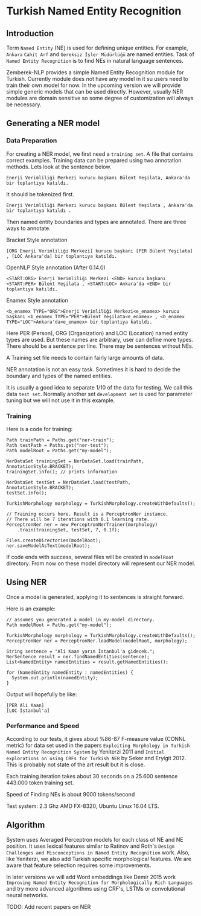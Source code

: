 Turkish Named Entity Recognition
============

## Introduction

Term `Named Entity` (NE) is used for defining unique entities. For example, `Ankara` 
`Cahit Arf` and `Gereksiz İşler Müdürlüğü` are named entities. Task of `Named Entity Recognition`
is to find NEs in natural language sentences.   

Zemberek-NLP provides a simple Named Entity Recognition module for Turkish. Currently module does not
have any model in it su users need to train their own model for now. In the upcoming version we will
provide simple generic models that can be used directly. However, usually NER modules are domain sensitive 
so some degree of customization will always be necessary. 

## Generating a NER model 

### Data Preparation

For creating a NER model, we first need a `training set`. A file that contains correct examples.
Training data can be prepared using two annotation methods. Lets look at the sentence below.

    Enerji Verimliliği Merkezi kurucu başkanı Bülent Yeşilata, Ankara'da bir toplantıya katıldı.
    
It should be tokenized first.     

    Enerji Verimliliği Merkezi kurucu başkanı Bülent Yeşilata , Ankara'da bir toplantıya katıldı .

Then named entity boundaries and types are annotated. There are three ways to annotate.
 
Bracket Style annotation

    [ORG Enerji Verimliliği Merkezi] kurucu başkanı [PER Bülent Yeşilata] , [LOC Ankara'da] bir toplantıya katıldı.
    
OpenNLP Style annotation (After 0.14.0)

    <START:ORG> Enerji Verimliliği Merkezi <END> kurucu başkanı <START:PER> Bülent Yeşilata , <START:LOC> Ankara'da <END> bir toplantıya katıldı.
    

Enamex Style annotation

    <b_enamex TYPE="ORG">Enerji Verimliliği Merkezi<e_enamex> kurucu başkanı <b_enamex TYPE="PER">Bülent Yeşilata<e_enamex> , <b_enamex TYPE="LOC">Ankara'da<e_enamex> bir toplantıya katıldı.

Here PER (Person), ORG (Organization) and LOC (Location) named entity types are used. But these names are arbitrary, user can define more types.
There should be a sentence per line. There may be sentences without NEs.

A Training set file needs to contain fairly large amounts of data.

NER annotation is not an easy task. Sometimes it is hard to decide the boundary and types of the named entities.

It is usually a good idea to separate 1/10 of the data for testing. We call this data `test set`.
Normally another set `development set` is used for parameter tuning but we will not use it in this example. 

### Training

Here is a code for training:

   
    Path trainPath = Paths.get("ner-train");
    Path testPath = Paths.get("ner-test");
    Path modelRoot = Paths.get("my-model");

    NerDataSet trainingSet = NerDataSet.load(trainPath, AnnotationStyle.BRACKET);
    trainingSet.info(); // prints information

    NerDataSet testSet = NerDataSet.load(testPath, AnnotationStyle.BRACKET);
    testSet.info();

    TurkishMorphology morphology = TurkishMorphology.createWithDefaults();

    // Training occurs here. Result is a PerceptronNer instance.
    // There will be 7 iterations with 0.1 learning rate.
    PerceptronNer ner = new PerceptronNerTrainer(morphology)
        .train(trainingSet, testSet, 7, 0.1f);

    Files.createDirectories(modelRoot);
    ner.saveModelAsText(modelRoot);
        
If code ends with success, several files will be created in `modelRoot` directory. From now on 
these model directory will represent our NER model.

## Using NER

Once a model is generated, applying it to sentences is straight forward.

Here is an example:

    // assumes you generated a model in my-model directory.
    Path modelRoot = Paths.get("my-model");

    TurkishMorphology morphology = TurkishMorphology.createWithDefaults();
    PerceptronNer ner = PerceptronNer.loadModel(modelRoot, morphology);

    String sentence = "Ali Kaan yarın İstanbul'a gidecek.";
    NerSentence result = ner.findNamedEntities(sentence);
    List<NamedEntity> namedEntities = result.getNamedEntities();

    for (NamedEntity namedEntity : namedEntities) {
      System.out.println(namedEntity);
    }

Output will hopefully be like:

    [PER Ali Kaan]
    [LOC İstanbul'a]

### Performance and Speed

According to our tests, it gives
about %86-87 F-measure value (CONNL metric) for data set used in the papers
`Exploiting Morphology in Turkish Named Entity Recognition System` by Yeniterzi 2011 and 
 `Initial explorations on using CRFs for Turkish NER` by Seker and Eryigit 2012.
 This is probably not state of the art result but it is close. 

Each training iteration takes about 30 seconds on a 25.600 sentence 443.000 token training set.

Speed of Finding NEs is about 9000 tokens/second 

Test system: 2.3 Ghz AMD FX-8320, Ubuntu Linux 16.04 LTS.

## Algorithm

System uses Averaged Perceptron models for each class of NE and NE position.
It uses lexical features similar to Ratinov and Roth's `Design Challenges and Misconceptions in Named Entity Recognition` work.
Also, like Yeniterzi, we also add Turkish specific morphological features. 
We are aware that feature selection requires some improvements.  

In later versions we will add Word embeddings like Demir 2015 work `Improving Named Entity Recognition for Morphologically Rich Languages`
and try more advanced algorithms using CRF's, LSTMs or convolutional neural networks.

TODO: Add recent papers on NER 
